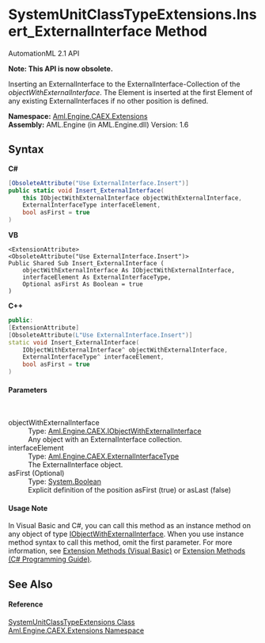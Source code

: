 # SystemUnitClassTypeExtensions.Insert_ExternalInterface Method 
AutomationML 2.1 API 

**Note: This API is now obsolete.**

Inserting an ExternalInterface to the ExternalInterface-Collection of the *objectWithExternalInterface*. The Element is inserted at the first Element of any existing ExternalInterfaces if no other position is defined.

**Namespace:**&nbsp;<a href="N_Aml_Engine_CAEX_Extensions">Aml.Engine.CAEX.Extensions</a><br />**Assembly:**&nbsp;AML.Engine (in AML.Engine.dll) Version: 1.6

## Syntax

**C#**<br />
``` C#
[ObsoleteAttribute("Use ExternalInterface.Insert")]
public static void Insert_ExternalInterface(
	this IObjectWithExternalInterface objectWithExternalInterface,
	ExternalInterfaceType interfaceElement,
	bool asFirst = true
)
```

**VB**<br />
``` VB
<ExtensionAttribute>
<ObsoleteAttribute("Use ExternalInterface.Insert")>
Public Shared Sub Insert_ExternalInterface ( 
	objectWithExternalInterface As IObjectWithExternalInterface,
	interfaceElement As ExternalInterfaceType,
	Optional asFirst As Boolean = true
)
```

**C++**<br />
``` C++
public:
[ExtensionAttribute]
[ObsoleteAttribute(L"Use ExternalInterface.Insert")]
static void Insert_ExternalInterface(
	IObjectWithExternalInterface^ objectWithExternalInterface, 
	ExternalInterfaceType^ interfaceElement, 
	bool asFirst = true
)
```


#### Parameters
&nbsp;<dl><dt>objectWithExternalInterface</dt><dd>Type: <a href="T_Aml_Engine_CAEX_IObjectWithExternalInterface">Aml.Engine.CAEX.IObjectWithExternalInterface</a><br />Any object with an ExternalInterface collection.</dd><dt>interfaceElement</dt><dd>Type: <a href="T_Aml_Engine_CAEX_ExternalInterfaceType">Aml.Engine.CAEX.ExternalInterfaceType</a><br />The ExternalInterface object.</dd><dt>asFirst (Optional)</dt><dd>Type: <a href="https://docs.microsoft.com/dotnet/api/system.boolean" target="_parent" rel="noopener noreferrer">System.Boolean</a><br />Explicit definition of the position asFirst (true) or asLast (false)</dd></dl>

#### Usage Note
In Visual Basic and C#, you can call this method as an instance method on any object of type <a href="T_Aml_Engine_CAEX_IObjectWithExternalInterface">IObjectWithExternalInterface</a>. When you use instance method syntax to call this method, omit the first parameter. For more information, see <a href="https://docs.microsoft.com/dotnet/visual-basic/programming-guide/language-features/procedures/extension-methods" target="_blank" rel="noopener noreferrer">Extension Methods (Visual Basic)</a> or <a href="https://docs.microsoft.com/dotnet/csharp/programming-guide/classes-and-structs/extension-methods" target="_blank" rel="noopener noreferrer">Extension Methods (C# Programming Guide)</a>.

## See Also


#### Reference
<a href="T_Aml_Engine_CAEX_Extensions_SystemUnitClassTypeExtensions">SystemUnitClassTypeExtensions Class</a><br /><a href="N_Aml_Engine_CAEX_Extensions">Aml.Engine.CAEX.Extensions Namespace</a><br />